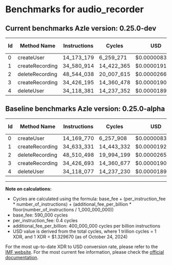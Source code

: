 # Benchmarks for audio_recorder

## Current benchmarks Azle version: 0.25.0-dev

| Id  | Method Name     | Instructions | Cycles     | USD           | USD/Million Calls | Change                             |
| --- | --------------- | ------------ | ---------- | ------------- | ----------------- | ---------------------------------- |
| 0   | createUser      | 14_173_179   | 6_259_271  | $0.0000083228 | $8.32             | <font color="red">+3_409</font>    |
| 1   | createRecording | 34_580_914   | 14_422_365 | $0.0000191770 | $19.17            | <font color="green">-52_417</font> |
| 2   | deleteRecording | 48_544_038   | 20_007_615 | $0.0000266035 | $26.60            | <font color="red">+33_540</font>   |
| 3   | createRecording | 34_426_195   | 14_360_478 | $0.0000190947 | $19.09            | <font color="green">-498</font>    |
| 4   | deleteUser      | 34_118_381   | 14_237_352 | $0.0000189310 | $18.93            | <font color="red">+304</font>      |

## Baseline benchmarks Azle version: 0.25.0-alpha

| Id  | Method Name     | Instructions | Cycles     | USD           | USD/Million Calls |
| --- | --------------- | ------------ | ---------- | ------------- | ----------------- |
| 0   | createUser      | 14_169_770   | 6_257_908  | $0.0000083210 | $8.32             |
| 1   | createRecording | 34_633_331   | 14_443_332 | $0.0000192049 | $19.20            |
| 2   | deleteRecording | 48_510_498   | 19_994_199 | $0.0000265857 | $26.58            |
| 3   | createRecording | 34_426_693   | 14_360_677 | $0.0000190950 | $19.09            |
| 4   | deleteUser      | 34_118_077   | 14_237_230 | $0.0000189308 | $18.93            |

---

**Note on calculations:**

- Cycles are calculated using the formula: base_fee + (per_instruction_fee \* number_of_instructions) + (additional_fee_per_billion \* floor(number_of_instructions / 1_000_000_000))
- base_fee: 590_000 cycles
- per_instruction_fee: 0.4 cycles
- additional_fee_per_billion: 400_000_000 cycles per billion instructions
- USD value is derived from the total cycles, where 1 trillion cycles = 1 XDR, and 1 XDR = $1.329670 (as of October 24, 2024)

For the most up-to-date XDR to USD conversion rate, please refer to the [IMF website](https://www.imf.org/external/np/fin/data/rms_sdrv.aspx).
For the most current fee information, please check the [official documentation](https://internetcomputer.org/docs/current/developer-docs/gas-cost#execution).
